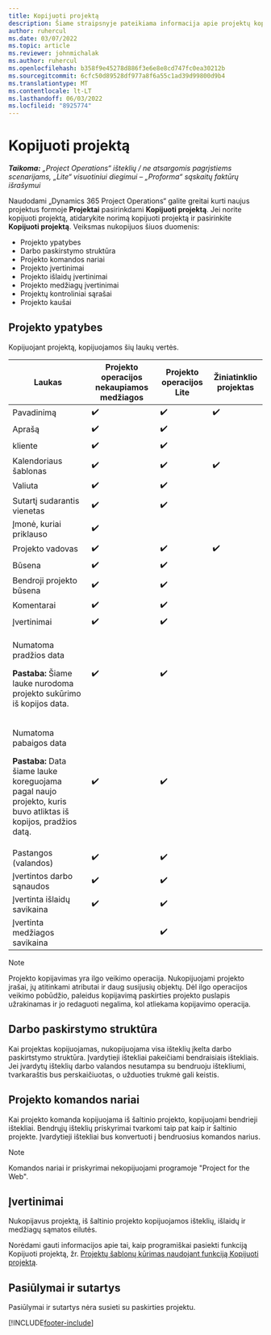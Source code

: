 ```yaml
---
title: Kopijuoti projektą
description: Šiame straipsnyje pateikiama informacija apie projektų kopijavimą programoje Dynamics 365 Project Operations.
author: ruhercul
ms.date: 03/07/2022
ms.topic: article
ms.reviewer: johnmichalak
ms.author: ruhercul
ms.openlocfilehash: b358f9e45278d886f3e6e8e8cd747fc0ea30212b
ms.sourcegitcommit: 6cfc50d89528df977a8f6a55c1ad39d99800d9b4
ms.translationtype: MT
ms.contentlocale: lt-LT
ms.lasthandoff: 06/03/2022
ms.locfileid: "8925774"
---
```

# <a name="copy-a-project"></a>Kopijuoti projektą

_**Taikoma:** „Project Operations“ išteklių / ne atsargomis pagrįstiems scenarijams, „Lite“ visuotiniui diegimui – „Proforma“ sąskaitų faktūrų išrašymui_

Naudodami „Dynamics 365 Project Operations“ galite greitai kurti naujus projektus formoje **Projektai** pasirinkdami **Kopijuoti projektą**. Jei norite kopijuoti projektą, atidarykite norimą kopijuoti projektą ir pasirinkite **Kopijuoti projektą**. Veiksmas nukopijuos šiuos duomenis:

- Projekto ypatybes 
- Darbo paskirstymo struktūra
- Projekto komandos nariai
- Projekto įvertinimai
- Projekto išlaidų įvertinimai
- Projekto medžiagų įvertinimai
- Projektų kontroliniai sąrašai
- Projekto kaušai

## <a name="project-properties"></a>Projekto ypatybes

Kopijuojant projektą, kopijuojamos šių laukų vertės.

| Laukas | Projekto operacijos nekaupiamos medžiagos | Projekto operacijos Lite | Žiniatinklio projektas |
|-------|------------------------------------------|-------------------------|---------------------|
| Pavadinimą | :heavy_check_mark: | :heavy_check_mark: | :heavy_check_mark: |
| Aprašą | :heavy_check_mark: | :heavy_check_mark: | |
| kliente | :heavy_check_mark: | :heavy_check_mark: | |
| Kalendoriaus šablonas | :heavy_check_mark: | :heavy_check_mark: | :heavy_check_mark: |
| Valiuta | :heavy_check_mark: | :heavy_check_mark: | |
| Sutartį sudarantis vienetas | :heavy_check_mark: | :heavy_check_mark: | |
| Įmonė, kuriai priklauso | :heavy_check_mark: | | |
| Projekto vadovas | :heavy_check_mark: | :heavy_check_mark: | :heavy_check_mark: |
| Būsena | :heavy_check_mark: | :heavy_check_mark: | |
| Bendroji projekto būsena | :heavy_check_mark: | :heavy_check_mark: | |
| Komentarai | :heavy_check_mark: | :heavy_check_mark: | |
| Įvertinimai | :heavy_check_mark: | :heavy_check_mark: | |
| <p>Numatoma pradžios data</p><p><strong>Pastaba:</strong> Šiame lauke nurodoma projekto sukūrimo iš kopijos data. | :heavy_check_mark: | :heavy_check_mark: | |
| <p>Numatoma pabaigos data</p><p><strong>Pastaba:</strong> Data šiame lauke koreguojama pagal naujo projekto, kuris buvo atliktas iš kopijos, pradžios datą.</p> | :heavy_check_mark: | :heavy_check_mark: | |
| Pastangos (valandos) | :heavy_check_mark: | :heavy_check_mark: | |
| Įvertintos darbo sąnaudos | :heavy_check_mark: | :heavy_check_mark: | |
| Įvertinta išlaidų savikaina | :heavy_check_mark: | :heavy_check_mark: | |
| Įvertinta medžiagos savikaina | | :heavy_check_mark: | |

> [!NOTE]
> Projekto kopijavimas yra ilgo veikimo operacija. Nukopijuojami projekto įrašai, jų atitinkami atributai ir daug susijusių objektų. Dėl ilgo operacijos veikimo pobūdžio, paleidus kopijavimą paskirties projekto puslapis užrakinamas ir jo redaguoti negalima, kol atliekama kopijavimo operacija.

## <a name="work-breakdown-structure"></a>Darbo paskirstymo struktūra

Kai projektas kopijuojamas, nukopijuojama visa išteklių įkelta darbo paskirtstymo struktūra. Įvardytieji ištekliai pakeičiami bendraisiais ištekliais. Jei įvardytų išteklių darbo valandos nesutampa su bendruoju ištekliumi, tvarkaraštis bus perskaičiuotas, o užduoties trukmė gali keistis.

## <a name="project-team-members"></a>Projekto komandos nariai

Kai projekto komanda kopijuojama iš šaltinio projekto, kopijuojami bendrieji ištekliai. Bendrųjų išteklių priskyrimai tvarkomi taip pat kaip ir šaltinio projekte. Įvardytieji ištekliai bus konvertuoti į bendruosius komandos narius.

> [!NOTE]
> Komandos nariai ir priskyrimai nekopijuojami programoje "Project for the Web".

## <a name="estimates"></a>Įvertinimai

Nukopijavus projektą, iš šaltinio projekto kopijuojamos išteklių, išlaidų ir medžiagų sąmatos eilutės. 

Norėdami gauti informacijos apie tai, kaip programiškai pasiekti funkciją Kopijuoti projektą, žr. [Projektų šablonų kūrimas naudojant funkciją Kopijuoti projektą](dev-copy-project.md).

## <a name="quotes-and-contracts"></a>Pasiūlymai ir sutartys

Pasiūlymai ir sutartys nėra susieti su paskirties projektu.

[!INCLUDE[footer-include](../includes/footer-banner.md)]
